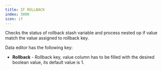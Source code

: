 ```yaml
---
title: IF ROLLBACK
index: 5000
icon: if
---
```


Checks the status of rollback stash variable and process nested op if
value match the value assigned to rollback key.

Data editor has the following key:

- **Rollback** - Rollback key, value column has to be filled with the desired boolean value, its default value is 1.



